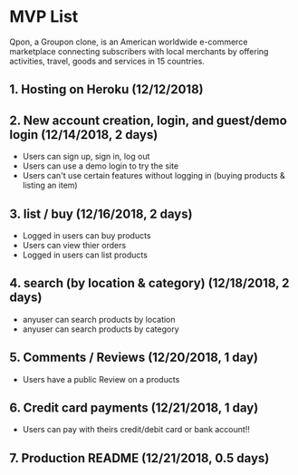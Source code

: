 # MVP List

Qpon, a Groupon clone, is an American worldwide e-commerce marketplace connecting subscribers with local merchants by offering activities, travel, goods and services in 15 countries.

## 1. Hosting on Heroku (12/12/2018)
## 2. New account creation, login, and guest/demo login (12/14/2018, 2 days)
* Users can sign up, sign in, log out
* Users can use a demo login to try the site
* Users can't use certain features without logging in (buying products & listing an item)
## 3. list / buy (12/16/2018, 2 days)
* Logged in users can buy products
* Users can view thier orders
* Logged in users can list products
## 4. search (by location & category)  (12/18/2018, 2 days)
* anyuser can search products by location
* anyuser can search products by category
## 5. Comments / Reviews (12/20/2018, 1 day) 
* Users have a public Review on a products
## 6. Credit card payments (12/21/2018, 1 day)
* Users can pay with theirs credit/debit card or bank account!!
## 7. Production README (12/21/2018, 0.5 days)
